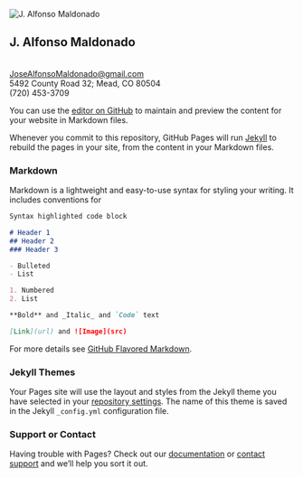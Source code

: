 ![J. Alfonso Maldonado](https://lh3.googleusercontent.com/vBtDgAnYnQN9HHUg5bRQ8vX5ibPh1EMGbCwK6N3taAHyltnIUHZJOPMjW6NwYoh1C45qxxgsK_1nB6J1Qj2mFHKE67irVs_d4jnts8aIoVXsOpbUOjtF3C_elr-oHykpSSb5hQZ4TkL1hGQxIWa_lFEDmjlxV46FUAprvC2t5hVwew7Icgihu7JGnoaC-kcguFM7Zs4ySWylY67Gw8XXe3vrl3XfQ0RfFBAtfRa0vk2YTnpUhLXzB_GmAPdku3009nxXC53vQUl8kAcvpNI3Umb-_GuUJ_rDvBvsd_O9P9Ep9qQUeRddWWrIEm9l_ogJHlaN1pGeaLJvlPa8-2vvyoFN6yDNS3TOyAi_EbHqZxxYOuEBWLY6UP_zUAROCJbENEXY9BkZks0qyqQA7HdyCeBlJJ4FCTj7kYXOyMPs_Yn1Mw3BbEXRJIKbsasOK2r9Ht8ZAHxSOmBsTJ5bE-FoHjjjC-m-rziaF-EC7ovNz_8eV2O-4dUh7NqAyMuXf7K36NYenvn7W3B2fyrisBPCKXFuyBRGvLKf77IMDqy1d5LbI9aSwuvSHFWI87rMEVVgW7DEnNxeIIhNfszvNih23WyhRrOgidyl4NeNEa1uCZ8J7NsnDyGqUJB17-DF9w7Fq_b0vB75OBr_OySjfDCTeZ-u27Gudatz80jiuRBprgbG6lE7gA_X-fucNj-M=w876-h657-no)
## J. Alfonso Maldonado
<br>JoseAlfonsoMaldonado@gmail.com
<br>5492 County Road 32; Mead, CO 80504
<br>(720) 453-3709

You can use the [editor on GitHub](https://github.com/jalfonsom/Resume/edit/master/README.md) to maintain and preview the content for your website in Markdown files.

Whenever you commit to this repository, GitHub Pages will run [Jekyll](https://jekyllrb.com/) to rebuild the pages in your site, from the content in your Markdown files.

### Markdown

Markdown is a lightweight and easy-to-use syntax for styling your writing. It includes conventions for

```markdown
Syntax highlighted code block

# Header 1
## Header 2
### Header 3

- Bulleted
- List

1. Numbered
2. List

**Bold** and _Italic_ and `Code` text

[Link](url) and ![Image](src)
```

For more details see [GitHub Flavored Markdown](https://guides.github.com/features/mastering-markdown/).

### Jekyll Themes

Your Pages site will use the layout and styles from the Jekyll theme you have selected in your [repository settings](https://github.com/jalfonsom/Resume/settings). The name of this theme is saved in the Jekyll `_config.yml` configuration file.

### Support or Contact

Having trouble with Pages? Check out our [documentation](https://help.github.com/categories/github-pages-basics/) or [contact support](https://github.com/contact) and we’ll help you sort it out.
